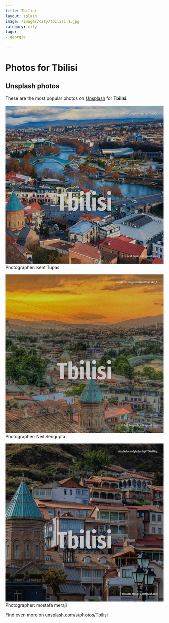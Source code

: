 ```yaml
---
title: Tbilisi
layout: splash
image: /images/city/tbilisi.1.jpg
category: city
tags:
- georgia

---
```

# Photos for Tbilisi
 
## Unsplash photos
These are the most popular photos on [Unsplash](https://unsplash.com) for **Tbilisi**.
 
![Tbilisi](/images/city/tbilisi.1.jpg)
Photographer:  Kent Tupas
 
![Tbilisi](/images/city/tbilisi.2.jpg)
Photographer:  Neil Sengupta
 
![Tbilisi](/images/city/tbilisi.3.jpg)
Photographer:  mostafa meraji
 
Find even more on [unsplash.com/s/photos/Tbilisi](https://unsplash.com/s/photos/Tbilisi)
 
